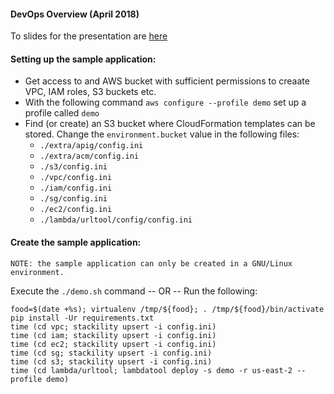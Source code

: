 #### DevOps Overview (April 2018)
To slides for the presentation are [here](https://github.com/cmrsol/demo/blob/master/devops-talk/presentation/DevOps-Overview.pdf)

#### Setting up the sample application:
* Get access to and AWS bucket with sufficient permissions to creaate VPC, IAM roles, S3 buckets etc.
* With the following command ```aws configure --profile demo``` set up a profile called ```demo```
* Find (or create) an S3 bucket where CloudFormation templates can be stored. Change the ```environment.bucket``` value in the following files:
  * ```./extra/apig/config.ini```
  * ```./extra/acm/config.ini```
  * ```./s3/config.ini```
  * ```./vpc/config.ini```
  * ```./iam/config.ini```
  * ```./sg/config.ini```
  * ```./ec2/config.ini```
  * ```./lambda/urltool/config/config.ini```

#### Create the sample application:
```
NOTE: the sample application can only be created in a GNU/Linux environment.
```
Execute the ```./demo.sh``` command
-- OR --
Run the following:
```
food=$(date +%s); virtualenv /tmp/${food}; . /tmp/${food}/bin/activate
pip install -Ur requirements.txt
time (cd vpc; stackility upsert -i config.ini)
time (cd iam; stackility upsert -i config.ini)
time (cd ec2; stackility upsert -i config.ini)
time (cd sg; stackility upsert -i config.ini)
time (cd s3; stackility upsert -i config.ini)
time (cd lambda/urltool; lambdatool deploy -s demo -r us-east-2 --profile demo)
```
